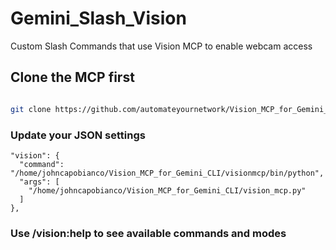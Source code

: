 # Gemini_Slash_Vision
Custom Slash Commands that use Vision MCP to enable webcam access

## Clone the MCP first 
```bash

git clone https://github.com/automateyournetwork/Vision_MCP_for_Gemini_CLI

```

### Update your JSON settings

    "vision": {
      "command": "/home/johncapobianco/Vision_MCP_for_Gemini_CLI/visionmcp/bin/python",
      "args": [
        "/home/johncapobianco/Vision_MCP_for_Gemini_CLI/vision_mcp.py"
      ]
    }, 

### Use /vision:help to see available commands and modes

